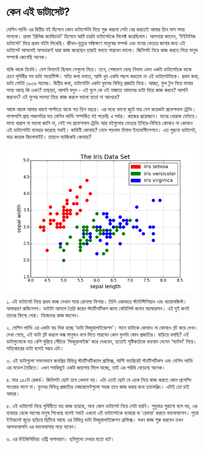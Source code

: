 # কেন এই ডাটাসেট?

মেশিন লার্নিং এর দ্বিতীয় বই হিসেবে কোন ডাটাসেটটা দিয়ে শুরু করবো সেটা বের করতেই আমার তিন মাস সময় লাগলো। প্রথম ‘রিলিজ ক্যান্ডিডেট’ হিসেবে আমি চারটা ডাটাসেটকে সিলেক্ট করেছিলাম। আপনারা জানেন, ‘টাইটানিক ডাটাসেট’ দিয়ে প্রথম বইটা লিখেছি। জীবন-মৃত্যুর সন্ধিক্ষণে মানুষের সম্পর্ক এবং মনের ভেতরে জানার জন্য এই ডাটাসেট আসলেই অসাধারণ! যারা কাজ করেছেন তারাই বলতে পারবেন ভালো। জিনিসটা নিয়ে কাজ করতে গিয়ে মানুষ সম্পর্কে জেনেছি অনেক।

বাকি থাকে তিনটা। বেশ বিপদেই ছিলাম সেগুলো নিয়ে। তবে, শেষমেশ বেছে নিলাম এমন একটা ডাটাসেটকে যাকে চেনে পৃথিবীর সব ডাটা সায়েন্টিস্ট। সত্যি কথা বলতে, আমি খুব একটা পছন্দ করতাম না এই ডাটাসেটটাকে। প্রথম কথা, ডাটা সেটটা ১৯৩৬ সালের। দ্বিতীয় কথা, ডাটসেটটা একটা ফুলের বিভিন্ন প্রজাতি নিয়ে। আচ্ছা, ফুল টুল নিয়ে ভাবার সময় আছে কি এখন? তাছাড়া, আপনি বলুন - এই যুগে কে ওই মান্ধাতা আমলের ডাটা নিয়ে কাজ করবে? আপনি করবেন? এই যুগের সমস্যা নিয়ে কাজ করলে ভালো হতো না আখেরে?

আস্তে আস্তে আমার ধারণা পাল্টাতে থাকে গত তিন বছরে। এর মধ্যে ভাগ্যে জুটে যায় বেশ কয়েকটা প্রফেশনাল ট্রেনিং। পাশাপাশি প্রায় পঞ্চাশটার মত মেশিন লার্নিং সম্পর্কিত বই পড়েছি এ পর্যন্ত। কাজের প্রয়োজনে। মনের খোরাক মেটাতে। ভাগ্য খারাপ না ভালো জানি না, সেই সব প্রফেশনাল ট্রেনিং আর বইগুলোর ভেতরে ইনিয়ে-বিনিয়ে কোথাও না কোথাও এই ডাটাসেটটা ব্যবহার করেছে সবাই। কাহিনী কোথায়? নেমে পড়লাম বিশাল ইনভেস্টিগেশনে। এত পুরনো ডাটাসেট, মাত্র কয়েক কিলোবাইট। তাহলে ম্যাজিকটা কোথায়?

![&#x986;&#x9AE;&#x9BE;&#x9A6;&#x9C7;&#x9B0; &#x986;&#x987;&#x9B0;&#x9BF;&#x9B6; &#x9A1;&#x9BE;&#x99F;&#x9BE;&#x9B8;&#x9C7;&#x99F;&#x9C7;&#x9B0; &#x98F;&#x995;&#x99F;&#x9BE; &#x9AD;&#x9BF;&#x99C;&#x9CD;&#x9AF;&#x9C1;&#x9DF;&#x9BE;&#x9B2;&#x9BE;&#x987;&#x99C;&#x9C7;&#x9B6;&#x9A8; ](../.gitbook/assets/iris.png)

১. এই ডাটাসেট নিয়ে প্রথম কাজ দেখান স্যার রোনাল্ড ফিশার। তিনি একাধারে স্ট্যাটস্টিশিয়ান এবং বায়োলজিস্ট। অসাধারণ কম্বিনেশন। ডাটাটা আসলে তৈরি করেন স্ট্যাটিসটিকস জানা বোটানিস্ট জনাব অ্যান্ডারসন। এই দুই জনই তাদের ফিল্ডে সেরা। নিজেদের কাজ জানেন।

২. মেশিন লার্নিং এর একটা বড় দিক হচ্ছে ‘ডাটা ভিজুয়ালাইজেশন’। মানে ডাটাকে কোথাও না কোথাও প্লট করে দেখা। দেখা গেছে, এই ডাটা প্লট করলে অন্ধ মানুষও বলে দিতে পারবেন কোন ফুলটা কোন প্রজাতির। বাড়িয়ে বলছি? এই ডাটাগুলোকে যত বেশি ঘুরিয়ে পেঁচিয়ে ‘ভিজুয়ালাইজ’ করে দেখবেন, ততোই সৃষ্টিকর্তাকে ধন্যবাদ দেবেন ‘প্যাটার্ন’ নিয়ে। সত্যিকারের ডাটা বলেই সম্ভব এটা।

৩. এই ডাটাগুলো সমানভাবে জনপ্রিয় বিভিন্ন স্ট্যাটিসটিক্যাল গ্রাফিক্স, মাল্টি ভ্যারিয়েট স্ট্যাটিসটিকস এবং মেশিন লার্নিং এর মডেল তৈরিতে। এখন সবকিছুই একটা জায়গায় মিলে যাচ্ছে, তাই এর পরিধি বেড়েছে অনেক।

৪. মাত্র ১৫০টা রেকর্ড। জিনিসটা ছোট তবে খেলনা নয়। এটা এতই ছোট যে একে নিয়ে কাজ করতে কোন প্রসেসিং পাওয়ার লাগে না। ফুলের বিভিন্ন প্রজাতির মেজারমেন্টগুলো সহজ তবে কাজ করার জন্য চ্যালেঞ্জিং। এটাই তো চাই আমরা।

৫. এই ডাটাসেট নিয়ে পৃথিবীতে যত কাজ হয়েছে, অন্য কোন ডাটাসেট নিয়ে সেটা হয়নি। শুধুমাত্র পুরানো বলে নয়, এর ব্যবহার থেকে আগের মানুষ শিখেছে বলেই সবাই এখনো এই ডাটাসেটকে ব্যবহার বা ‘রেফার’ করতে ভালোবাসেন। পুরো ইন্টারনেট জুড়ে ছড়িয়ে ছিটিয়ে আছে এর বিভিন্ন ডাটা ভিজুয়ালাইজেশন গ্রাফিক্স। যখন কাজ শুরু করবেন তখন আপনাআপনি এর ভালোবাসায় পড়ে যাবেন।

৬. এর উইকিপিডিয়া এন্ট্রি অসাধারণ। ছবিগুলো দেখার মতো বটে।

